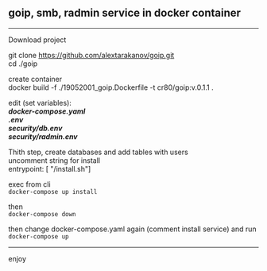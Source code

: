 ## goip, smb, radmin service in docker container
***

Download project

git clone https://github.com/alextarakanov/goip.git  
cd ./goip

create container  
docker build  -f ./19052001_goip.Dockerfile -t cr80/goip:v.0.1.1  . 


edit (set variables):  
___docker-compose.yaml___  
___.env___  
___security/db.env___  
___security/radmin.env___


Thith step, create databases and add tables with users  
uncomment string for install  
entrypoint: [ "/install.sh"]


exec from cli  
`docker-compose up install`

then  
`docker-compose down`

then change docker-compose.yaml again (comment install service) and run  
`docker-compose up` 

***

enjoy
